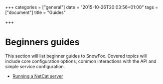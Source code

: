 +++
categories = ["general"]
date = "2015-10-26T20:03:56+01:00"
tags = ["document"]
title = "Guides"

+++

Beginners guides
================
This section will list beginner guides to SnowFox.
Covered topics will include core configuration options, common interactions
with the API and simple service configuration.

  * [Running a NetCat server](begin/netcat)
